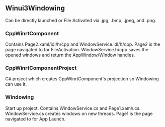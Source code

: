 ## Winui3Windowing

Can be directly launched or File Activated via .jpg, .bmp, .jpeg, and .png.

### CppWinrtComponent
Contains Page2.xaml/idl/h/cpp and WindowService.idl/h/cpp. Page2 is the page navigated to for FileActivation. WindowService.h/cpp saves the opened windows and return the AppWindow/Window handles.

### CppWinrtComponentProject
C# project which creates CppWinrtComponent's projection so Windowing can use it.

### Windowing
Start up project. Contains WindowService.cs and Page1.xaml/.cs. WindowService.cs creates windows on new threads. Page1 is the page navigated to for App Launch.